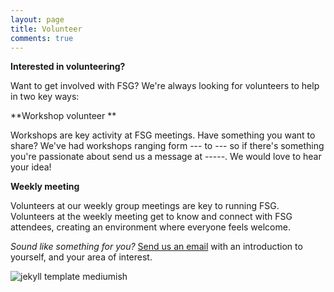 ```yaml
---
layout: page
title: Volunteer
comments: true
---
```


**Interested in volunteering?**

Want to get involved with FSG? We're always looking for volunteers to help in two key ways:

**Workshop volunteer **

Workshops are key activity at FSG meetings. Have something you want to share? We've had workshops ranging form --- to --- so if there's something you're passionate about send us a message at -----. We would love to hear your idea!

**Weekly meeting**

Volunteers at our weekly group meetings are key to running FSG. Volunteers at the weekly meeting get to know and connect with FSG attendees, creating an environment where everyone feels welcome.

*Sound like something for you?*
[Send us an email]({{site.baseurl}}/about) with an introduction to yourself, and your area of interest.

![jekyll template mediumish]({{site.baseurl}}/assets/images/theme4.jpg)
